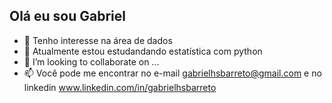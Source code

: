 ## Olá eu sou Gabriel

- 👋 Tenho interesse na área de dados
- 👀 Atualmente estou estudandando estatística com python
- 💞️ I’m looking to collaborate on ...
- 📫 Você pode me encontrar no e-mail gabrielhsbarreto@gmail.com e no linkedin www.linkedin.com/in/gabrielhsbarreto

<!---
gabrielkeep/gabrielkeep is a ✨ special ✨ repository because its `README.md` (this file) appears on your GitHub profile.
You can click the Preview link to take a look at your changes.
--->
